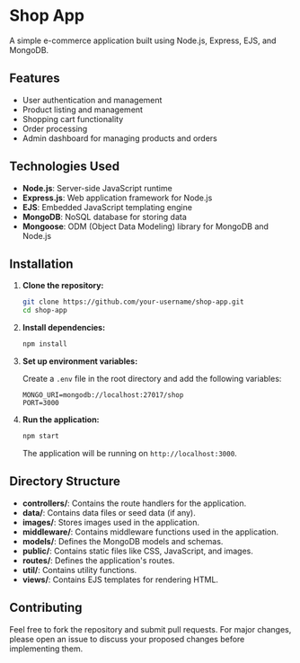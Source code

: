 # Shop App

A simple e-commerce application built using Node.js, Express, EJS, and MongoDB.

## Features

- User authentication and management
- Product listing and management
- Shopping cart functionality
- Order processing
- Admin dashboard for managing products and orders

## Technologies Used

- **Node.js**: Server-side JavaScript runtime
- **Express.js**: Web application framework for Node.js
- **EJS**: Embedded JavaScript templating engine
- **MongoDB**: NoSQL database for storing data
- **Mongoose**: ODM (Object Data Modeling) library for MongoDB and Node.js

## Installation

1. **Clone the repository:**

    ```bash
    git clone https://github.com/your-username/shop-app.git
    cd shop-app
    ```

2. **Install dependencies:**

    ```bash
    npm install
    ```

3. **Set up environment variables:**

    Create a `.env` file in the root directory and add the following variables:

    ```plaintext
    MONGO_URI=mongodb://localhost:27017/shop
    PORT=3000
    ```

4. **Run the application:**

    ```bash
    npm start
    ```

    The application will be running on `http://localhost:3000`.

## Directory Structure

- **controllers/**: Contains the route handlers for the application.
- **data/**: Contains data files or seed data (if any).
- **images/**: Stores images used in the application.
- **middleware/**: Contains middleware functions used in the application.
- **models/**: Defines the MongoDB models and schemas.
- **public/**: Contains static files like CSS, JavaScript, and images.
- **routes/**: Defines the application's routes.
- **util/**: Contains utility functions.
- **views/**: Contains EJS templates for rendering HTML.

## Contributing

Feel free to fork the repository and submit pull requests. For major changes, please open an issue to discuss your proposed changes before implementing them.


